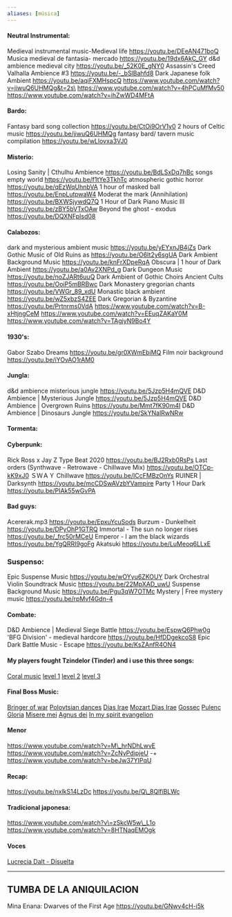 ```yaml
---
aliases: [música]
---
```


#### Neutral Instrumental:

Medieval instrumental music-Medieval life https://youtu.be/DEeAN471boQ
Musica medieval de fantasia- mercado https://youtu.be/19dx6AkC_GY
d&d ambience medieval city https://youtu.be/_52K0E_gNY0
Assassin's Creed Valhalla Ambience #3 https://youtu.be/-_bSlBahfd8
Dark Japanese folk Ambient https://youtu.be/aqiFXMHspcQ
<https://www.youtube.com/watch?v=jiwuQ6UHMQg&t=2s\> 
<https://www.youtube.com/watch?v=4hPCuMfMv50> 
<https://www.youtube.com/watch?v=ihZwWD4MFtA>

#### Bardo:

Fantasy bard song collection https://youtu.be/CtOi9OrV1y0
2 hours of Celtic music https://youtu.be/jiwuQ6UHMQg
fantasy bard/ tavern music compilation https://youtu.be/wLlovxa3VJ0

#### Misterio:

Losing Sanity | Cthulhu Ambience https://youtu.be/BdLSxDq7hBc
songs empty world https://youtu.be/f1tYe3TkhTc
atmospheric gothic horror https://youtu.be/qEzWqUhnbVA
1 hour of masked ball https://youtu.be/EnpLutpwaW4
Moderat the mark (Annihilation) https://youtu.be/BXWSjywdQ7Q
1 Hour of Dark Piano Music III https://youtu.be/zBY5bVTxOAw
Beyond the ghost - exodus https://youtu.be/DQXNFpIsd08

#### Calabozos:

dark and mysterious ambient music https://youtu.be/yEYxnJB4jZs
Dark Gothic Music of Old Ruins as https://youtu.be/O6It2y6sgUA
Dark Ambient Background Music https://youtu.be/knFrXDpeRqA
Obscura | 1 hour of Dark Ambient https://youtu.be/a0Av2XNPd_g
Dark Dungeon Music https://youtu.be/noZJARt6uuQ
Dark Ambient of Gothic Choirs Ancient Cults https://youtu.be/OoiP5mBRBwc
Dark Monastery gregorian chants https://youtu.be/VWGr_89_xdU
Monastic black ambient https://youtu.be/wZ5xbzS4ZEE
Dark Gregorian & Byzantine https://youtu.be/Prtnrms0VdA
<https://www.youtube.com/watch?v=B-xHtjngCeM> 
<https://www.youtube.com/watch?v=EEuqZAKaY0M> 
<https://www.youtube.com/watch?v=TAgjyN9Bo4Y>

#### 1930's:

Gabor Szabo Dreams https://youtu.be/gr0XWmEbiMQ
Film noir background https://youtu.be/iYOvAO1rAM0

#### Jungla:

d&d ambience misterious jungle https://youtu.be/5Jzp5H4mQVE
D&D Ambience | Mysterious Jungle https://youtu.be/5Jzp5H4mQVE
D&D Ambience | Overgrown Ruins https://youtu.be/Mmt7fK90m4I
D&D Ambience | Dinosaurs Jungle https://youtu.be/SkYNalRwNRw

#### Tormenta:


#### Cyberpunk:

Rick Ross x Jay Z Type Beat 2020 https://youtu.be/BJ2Rxb0RsPs
Last orders (Synthwave - Retrowave - Chillwave Mix) https://youtu.be/OTCp-kK9xJ0
ＳＷＡＹ Chillwave https://youtu.be/ICcFMBzOnYs
RUINER | Darksynth https://youtu.be/mcCDSwAVzbYVampire 
Party 1 Hour Dark https://youtu.be/PIAk55wGvPA

#### Bad guys:

Acererak.mp3 https://youtu.be/EpxuYcuSods
Burzum - Dunkelheit https://youtu.be/DPyOhP1GTRQ
Immortal - The sun no longer rises https://youtu.be/_frc50rMCeU
Emperor - I am the black wizards https://youtu.be/YgQRRI9goFg
Akatsuki https://youtu.be/LuMeoq6LLxE

### Suspenso:

Epic Suspense Music https://youtu.be/wOYyu6ZKOUY
Dark Orchestral Violin Soundtrack Music https://youtu.be/22MpXAD_uwU
Suspense Background Music https://youtu.be/Pgu3qW7OTMc
Mystery | Free mystery music https://youtu.be/rpMvf4Gdn-4

#### Combate:

D&D Ambience | Medieval Siege Battle https://youtu.be/EspwQ6Phw0g
'BFG Division' - medieval hardcore https://youtu.be/HfDDgekcoS8
Epic Dark Battle Music - Escape https://youtu.be/KsZAnfR4ON4

#### My players fought Tzindelor (Tinder) and i use this three songs:

[Coral music](https://www.youtube.com/watch?v=kRTV_BMPW8I)
[level 1](https://www.youtube.com/watch?v=g5IUUOXtz6A)
[level 2](https://www.youtube.com/watch?v=ejyBcX_gUNQ)
[level 3](https://www.youtube.com/watch?v=O_49H_N43jQ)

#### Final Boss Music:

[Bringer of war](https://youtu.be/EWwe4UTHlDI)
[Polovtsian dances](https://youtu.be/PUrcY61QUnA)
[Dias Irae](https://youtu.be/pExZ6b3rN0M)
[Mozart Dias Irae](https://youtu.be/n2PuGfRoAu4)
[Gossec](https://youtu.be/NdynLzEpxYY)
[Pulenc Gloria](https://youtu.be/-KxmLwnkPGk)
[Misere mei](https://youtu.be/H3v9unphfi0)
[Agnus dei](https://youtu.be/AiuC_CaObbI)
[In my spirit evangelion](https://youtu.be/TbN_4ynFuWU)

#### Menor

<https://www.youtube.com/watch?v=M\_hrNDhLwvE> 
<https://www.youtube.com/watch?v=ZcNyPdipjeU> -+
<https://www.youtube.com/watch?v=beJw37YIPqU>


#### Recap:

<https://youtu.be/nxlkS14LzDc> 
<https://youtu.be/Q\_8QlfiBLWc>

#### Tradicional japonesa: 

<https://www.youtube.com/watch?v\=zSkcW5w\_L1o> 
<https://www.youtube.com/watch?v=8HTNaqEMOgk>


#### Voces

[Lucrecia Dalt - Disuelta](https://youtu.be/BLcy6xg2XbA)

---

## TUMBA DE LA ANIQUILACION

Mina Enana: Dwarves of the First Age https://youtu.be/GNwv4cH-i5k

